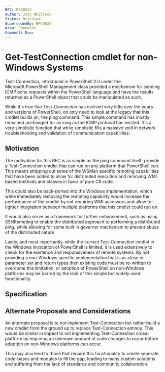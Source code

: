 ```yaml
---
RFC: RFC0022
Author: Jody Whitlock
Status: Rejected
SupercededBy: RFC0037
Area: Commands
Comments Due: 
---
```


# Get-TestConnection cmdlet for non-Windows Systems

Test-Connection, introduced in PowerShell 2.0 under the Microsoft.PowerShell.Management class provided a mechanism for sending ICMP echo requests within the PowerShell language and have the results returned as a PowerShell object that could be manipulated as such.

While it's true that Test-Connection has evolved very little over the years and versions of PowerShell, on only need to look at the legacy that this cmdlet builds on, the ping command.  This simple command has mostly remained unchanged for as long as the ICMP protocol has existed.  It's a very simplistic function that while simplistic fills a massive void in network troubleshooting and validation of communication capabilities.

## Motivation

The motivation for this RFC is as simple as the ping command itself; provide a Test-Connection cmdlet that can run on any platform that PowerShell can.  This means stripping out some of the WSMan specific remoting capabilities that have been added to allow for distributed execution and removing WMI based methods and classes in favor of pure C# code.

This could also be back-ported into the Windows implementation, which while immediately removing the remoting capability would increase the performance of the cmdlet by not requiring WMI accessors and allow for tighter integration between multiple platforms that this cmdlet could run on.

It would also serve as a framework for further enhancement, such as using SSHRemoting to enable the distributed approach to performing a distributed ping, while allowing for some built in governor mechanism to prevent abuse of the distributed nature.

Lastly, and most importantly, while the current Test-Connection cmdlet in the Windows invocation of PowerShell is limited, it is used extensively to check for the existence and responsiveness of remote systems.  By not providing a non-Windows specific implementation that is as close in parameter set and return types then existing code must be re-written to overcome this limitation, or adoption of PowerShell on non-Windows platforms may be barred by the lack of this simple but widely used functionality.

## Specification

## Alternate Proposals and Considerations

An alternate proposal is to not implement Test-Connection but rather build a new cmdlet from the ground up to replace Test-Connection entirely.  This would be similar in impact to not implementing Test-Connection cross-platform by requiring an unknown amount of code changes to occur before adoption on non-Windows platforms can occur.

This may also lend to those that require this functionality to create seperate code-bases and modules to fill the gap, leading to many custom solutions and suffering from the lack of standards and community collaboration.